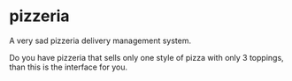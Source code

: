 pizzeria
========

A very sad pizzeria delivery management system.

Do you have pizzeria that sells only one style of pizza with only
3 toppings, than this is the interface for you.
